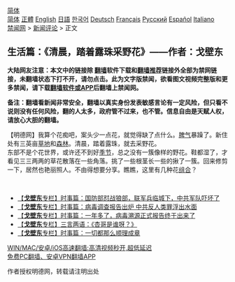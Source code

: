  <!-- 面包屑导航 --> <div class="breadcrumb"><!-- GTranslate: https://gtranslate.io/ -->  <div class="switcher notranslate">  <div class="selected">  <a href="#" onclick="return false;"> 简体</a>  </div>  <div class="option">  <a href="https://www.bannedbook.org" onclick="doGTranslate('zh-CN|zh-CN');jQuery('div.switcher div.selected a').html(jQuery(this).html());return false;" title="简体中文" class="nturl selected"> 简体</a>  <a href="https://www.bannedbook.org/zh-tw/" onclick="doGTranslate('zh-CN|zh-TW');jQuery('div.switcher div.selected a').html(jQuery(this).html());return false;" title="繁體中文" class="nturl"> 正體</a>  <a href="https://www.bannedbook.org/en/" onclick="doGTranslate('zh-CN|en');jQuery('div.switcher div.selected a').html(jQuery(this).html());return false;" title="English" class="nturl"> English</a>  <a href="https://www.bannedbook.org/ja/" onclick="doGTranslate('zh-CN|ja');jQuery('div.switcher div.selected a').html(jQuery(this).html());return false;" title="日本語" class="nturl"> 日語</a>  <a href="https://www.bannedbook.org/ko/" onclick="doGTranslate('zh-CN|ko');jQuery('div.switcher div.selected a').html(jQuery(this).html());return false;" title="한국어" class="nturl"> 한국어</a>  <a href="https://www.bannedbook.org/de/" onclick="doGTranslate('zh-CN|de');jQuery('div.switcher div.selected a').html(jQuery(this).html());return false;" title="Deutsch" class="nturl"> Deutsch</a>  <a href="https://www.bannedbook.org/fr/" onclick="doGTranslate('zh-CN|fr');jQuery('div.switcher div.selected a').html(jQuery(this).html());return false;" title="Français" class="nturl"> Français</a>  <a href="https://www.bannedbook.org/ru/" onclick="doGTranslate('zh-CN|ru');jQuery('div.switcher div.selected a').html(jQuery(this).html());return false;" title="Русский" class="nturl"> Русский</a>  <a href="https://www.bannedbook.org/es/" onclick="doGTranslate('zh-CN|es');jQuery('div.switcher div.selected a').html(jQuery(this).html());return false;" title="Español" class="nturl"> Español</a>  <a href="https://www.bannedbook.org/it/" onclick="doGTranslate('zh-CN|it');jQuery('div.switcher div.selected a').html(jQuery(this).html());return false;" title="Italiano" class="nturl"> Italiano</a>  </div>  </div>      <div class='breadcrumb-sub'><!-- Breadcrumb NavXT 6.3.0 --> <a href="https://www.bannedbook.org/" class="home">禁闻网</a> &gt; <a href="https://www.bannedbook.org/bnews/comments/" class="category">新闻评论</a> &gt; 正文</div></div><h2>生活篇：《清晨，踏着露珠采野花》——作者：戈壁东</h2> <p class="notice"><b>大陆网友注意：本文中的链接除 <a href="https://github.com/bannedbook/fanqiang" >翻墙</a>软件下载和<a href="https://github.com/killgcd/justmysocks/blob/master/README.md">翻墙推荐</a>链接外全部为禁网链接，未翻墙状态下打不开，请勿点击。此为文字版禁闻，欲看图文视频完整版和更多禁闻，请下载<a href="https://github.com/bannedbook/fanqiang">翻墙软件或APP</a>后翻墙上禁闻网。</p><p>备注：翻墙看新闻非常安全，翻墙以真实身份发表敏感言论有一定风险，但只看不说则没有任何风险，翻的人太多，政府管不过来，也不管。信息自由是天赋人权，请放心大胆的翻墙。</b></p>  <div class="entry"> <p>              <a href="https://i0.wp.com/upload-images-bucket-v64rleca837do.s3.eu-west-1.amazonaws.com/wp-content/uploads/2021/08/12082644/235344660_1156532714815039_7107409526840572467_n.jpg?fit=1730%2C2048&#038;ssl=1" data-caption=""></a>                            </p> <p>【明德网】我算个花痴吧，案头少一点花，就觉得缺了点什么。<a href="https://www.bannedbook.org/bnews/tag/%e8%84%be%e6%b0%94/" class="st_tag internal_tag" rel="tag" title="标签 脾气 下的日志">脾气</a>暴躁了。新住处有三英亩<a href="https://www.bannedbook.org/bnews/tag/%E8%8D%89%E5%9C%B0/" class="st_tag internal_tag" rel="tag" title="标签 草地 下的日志">草地</a>和<a href="https://www.bannedbook.org/bnews/tag/%E6%A3%AE%E6%9E%97/" class="st_tag internal_tag" rel="tag" title="标签 森林 下的日志">森林</a>。清晨，踏着露珠，就去采野花。<br /> 东部不是个花世界，或许还不到好<a href="https://www.bannedbook.org/bnews/tag/%E5%AD%A3%E8%8A%82/" class="st_tag internal_tag" rel="tag" title="标签 季节 下的日志">季节</a>，总之没有一簇像样的野花。鞋都湿了，才看见三三两两的草花散落在一些角落。挑了一些根茎长一些的揪了一簇。回来修剪一下，居然也艳丽照人。不由得想要分享。瞧瞧，这里有几种花<a href="https://www.bannedbook.org/bnews/tag/%E7%BB%84%E5%90%88/" class="st_tag internal_tag" rel="tag" title="标签 组合 下的日志">组合</a>？</p>  <p></p> <p></p>  <p></p> <p>&nbsp;</p>  <ul class='op-related-articles' title='相关阅读'> <li><a href='https://www.bannedbook.org/bnews/comments/20210811/1604228.html' target='_blank'>【<b>戈壁东</b>专栏】时事篇：国防部怼战狼部，联军兵临城下，中共军队吓坏了</a></li> <li><a href='https://www.bannedbook.org/bnews/comments/20210811/1604165.html' target='_blank'>【<b>戈壁东</b>专栏】时事篇：病毒调查报告出炉 中共反人类罪浮出水面</a></li> <li><a href='https://www.bannedbook.org/bnews/comments/20210809/1602781.html' target='_blank'>【<b>戈壁东</b>专栏】时事篇：一年多了，病毒溯源正式报告终于出来了</a></li> <li><a href='https://www.bannedbook.org/bnews/comments/20210808/1602565.html' target='_blank'>【<b>戈壁东</b>专栏】三言两语：《杏哥是谁呀？》</a></li> <li><a href='https://www.bannedbook.org/bnews/comments/20210808/1602323.html' target='_blank'>【<b>戈壁东</b>专栏】时事篇：一切都那么顺理成章</a></li> </ul> <p class="texttj"> <a href="https://github.com/bannedbook/fanqiang/wiki/V2ray%E6%9C%BA%E5%9C%BA" target="_blank">WIN/MAC/安卓/iOS高速翻墙:高清视频秒开,超低延迟</a><br/> <a href="https://github.com/bannedbook/fanqiang/wiki/%E7%A6%81%E9%97%BB%E7%BD%91%E5%AE%89%E5%8D%93%E7%BF%BB%E5%A2%99%E6%96%B0%E9%97%BBAPP" target="_blank">免费PC翻墙、安卓VPN翻墙APP</a></p><p>作者授权明德网，转载请注明出处</p> <a name='sharetosocial'></a>  <div style="margin-bottom:5px;padding-bottom:5px;clear:both"> <div id="archive-pix-1" class="banner-ads"> <!-- AuctionX Display platform tag START --> <div id="26318x728x90x621x_ADSLOT2" clicktrack="%%CLICK_URL_ESC%%"></div> <!-- AuctionX Display platform tag END --> </div> <div id="archive-pix-2" class="banner-ads"> <!-- AuctionX Display platform tag START --> <div id="26315x300x250x621x_ADSLOT2" clicktrack="%%CLICK_URL_ESC%%"></div> <!-- AuctionX Display platform tag END --> </div> </div>  <div id="archive-pix-1" class="banner-ads"> <!-- AuctionX Display platform tag START --> <div id="26318x728x90x621x_ADSLOT3" clicktrack="%%CLICK_URL_ESC%%"></div> <!-- AuctionX Display platform tag END --> </div> </div><!--END ENTRY--> 